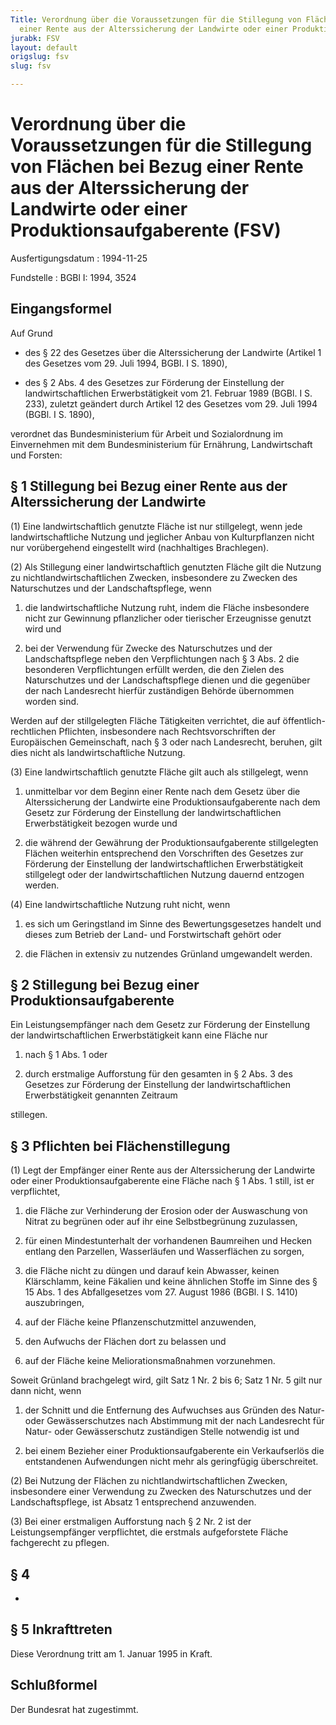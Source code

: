 ```yaml
---
Title: Verordnung über die Voraussetzungen für die Stillegung von Flächen bei Bezug
  einer Rente aus der Alterssicherung der Landwirte oder einer Produktionsaufgaberente
jurabk: FSV
layout: default
origslug: fsv
slug: fsv

---
```


# Verordnung über die Voraussetzungen für die Stillegung von Flächen bei Bezug einer Rente aus der Alterssicherung der Landwirte oder einer Produktionsaufgaberente (FSV)

Ausfertigungsdatum
:   1994-11-25

Fundstelle
:   BGBl I: 1994, 3524



## Eingangsformel

Auf Grund

-   des § 22 des Gesetzes über die Alterssicherung der Landwirte (Artikel 1 des Gesetzes vom 29. Juli 1994, BGBl. I S. 1890),


-   des § 2 Abs. 4 des Gesetzes zur Förderung der Einstellung der landwirtschaftlichen Erwerbstätigkeit vom 21. Februar 1989 (BGBl. I S. 233), zuletzt geändert durch Artikel 12 des Gesetzes vom 29. Juli 1994 (BGBl. I S. 1890),



verordnet das Bundesministerium für Arbeit und Sozialordnung im Einvernehmen mit dem Bundesministerium für Ernährung, Landwirtschaft und Forsten:


## § 1 Stillegung bei Bezug einer Rente aus der Alterssicherung der Landwirte

(1) Eine landwirtschaftlich genutzte Fläche ist nur stillgelegt, wenn jede landwirtschaftliche Nutzung und jeglicher Anbau von Kulturpflanzen nicht nur vorübergehend eingestellt wird (nachhaltiges Brachlegen).

(2) Als Stillegung einer landwirtschaftlich genutzten Fläche gilt die Nutzung zu nichtlandwirtschaftlichen Zwecken, insbesondere zu Zwecken des Naturschutzes und der Landschaftspflege, wenn

1.  die landwirtschaftliche Nutzung ruht, indem die Fläche insbesondere nicht zur Gewinnung pflanzlicher oder tierischer Erzeugnisse genutzt wird und


2.  bei der Verwendung für Zwecke des Naturschutzes und der Landschaftspflege neben den Verpflichtungen nach § 3 Abs. 2 die besonderen Verpflichtungen erfüllt werden, die den Zielen des Naturschutzes und der Landschaftspflege dienen und die gegenüber der nach Landesrecht hierfür zuständigen Behörde übernommen worden sind.



Werden auf der stillgelegten Fläche Tätigkeiten verrichtet, die auf öffentlich-rechtlichen Pflichten, insbesondere nach Rechtsvorschriften der Europäischen Gemeinschaft, nach § 3 oder nach Landesrecht, beruhen, gilt dies nicht als landwirtschaftliche Nutzung.

(3) Eine landwirtschaftlich genutzte Fläche gilt auch als stillgelegt, wenn

1.  unmittelbar vor dem Beginn einer Rente nach dem Gesetz über die Alterssicherung der Landwirte eine Produktionsaufgaberente nach dem Gesetz zur Förderung der Einstellung der landwirtschaftlichen Erwerbstätigkeit bezogen wurde und


2.  die während der Gewährung der Produktionsaufgaberente stillgelegten Flächen weiterhin entsprechend den Vorschriften des Gesetzes zur Förderung der Einstellung der landwirtschaftlichen Erwerbstätigkeit stillgelegt oder der landwirtschaftlichen Nutzung dauernd entzogen werden.




(4) Eine landwirtschaftliche Nutzung ruht nicht, wenn

1.  es sich um Geringstland im Sinne des Bewertungsgesetzes handelt und dieses zum Betrieb der Land- und Forstwirtschaft gehört oder


2.  die Flächen in extensiv zu nutzendes Grünland umgewandelt werden.





## § 2 Stillegung bei Bezug einer Produktionsaufgaberente

Ein Leistungsempfänger nach dem Gesetz zur Förderung der Einstellung der landwirtschaftlichen Erwerbstätigkeit kann eine Fläche nur

1.  nach § 1 Abs. 1 oder


2.  durch erstmalige Aufforstung für den gesamten in § 2 Abs. 3 des Gesetzes zur Förderung der Einstellung der landwirtschaftlichen Erwerbstätigkeit genannten Zeitraum



stillegen.


## § 3 Pflichten bei Flächenstillegung

(1) Legt der Empfänger einer Rente aus der Alterssicherung der Landwirte oder einer Produktionsaufgaberente eine Fläche nach § 1 Abs. 1 still, ist er verpflichtet,

1.  die Fläche zur Verhinderung der Erosion oder der Auswaschung von Nitrat zu begrünen oder auf ihr eine Selbstbegrünung zuzulassen,


2.  für einen Mindestunterhalt der vorhandenen Baumreihen und Hecken entlang den Parzellen, Wasserläufen und Wasserflächen zu sorgen,


3.  die Fläche nicht zu düngen und darauf kein Abwasser, keinen Klärschlamm, keine Fäkalien und keine ähnlichen Stoffe im Sinne des § 15 Abs. 1 des Abfallgesetzes vom 27. August 1986 (BGBl. I S. 1410) auszubringen,


4.  auf der Fläche keine Pflanzenschutzmittel anzuwenden,


5.  den Aufwuchs der Flächen dort zu belassen und


6.  auf der Fläche keine Meliorationsmaßnahmen vorzunehmen.



Soweit Grünland brachgelegt wird, gilt Satz 1 Nr. 2 bis 6; Satz 1 Nr. 5 gilt nur dann nicht, wenn

1.  der Schnitt und die Entfernung des Aufwuchses aus Gründen des Natur- oder Gewässerschutzes nach Abstimmung mit der nach Landesrecht für Natur- oder Gewässerschutz zuständigen Stelle notwendig ist und


2.  bei einem Bezieher einer Produktionsaufgaberente ein Verkaufserlös die entstandenen Aufwendungen nicht mehr als geringfügig überschreitet.




(2) Bei Nutzung der Flächen zu nichtlandwirtschaftlichen Zwecken, insbesondere einer Verwendung zu Zwecken des Naturschutzes und der Landschaftspflege, ist Absatz 1 entsprechend anzuwenden.

(3) Bei einer erstmaligen Aufforstung nach § 2 Nr. 2 ist der Leistungsempfänger verpflichtet, die erstmals aufgeforstete Fläche fachgerecht zu pflegen.


## § 4

-


## § 5 Inkrafttreten

Diese Verordnung tritt am 1. Januar 1995 in Kraft.


## Schlußformel

Der Bundesrat hat zugestimmt.

